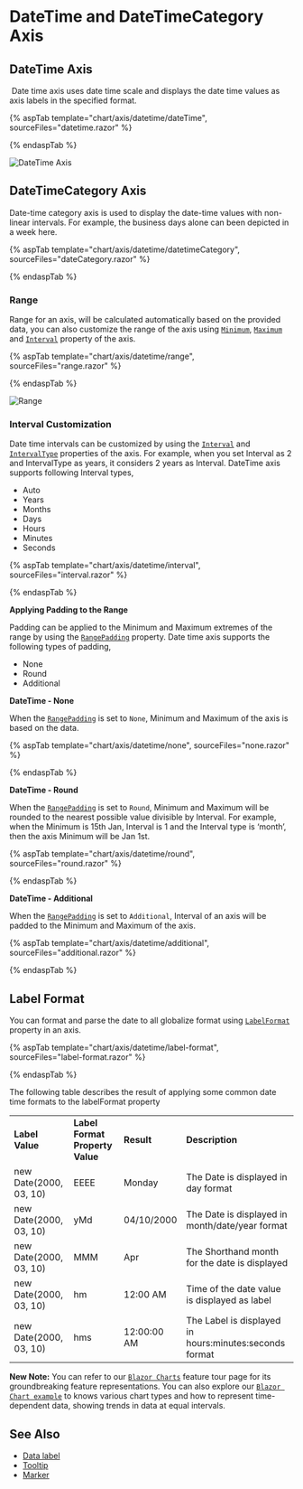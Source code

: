 <!-- markdownlint-disable MD036 -->

# DateTime and DateTimeCategory Axis

## DateTime Axis

 Date time axis uses date time scale and displays the date time values as axis labels in the specified format.

{% aspTab template="chart/axis/datetime/dateTime", sourceFiles="datetime.razor" %}

{% endaspTab %}

![DateTime Axis](images/datetime/datetime.png)

## DateTimeCategory Axis

Date-time category axis is used to display the date-time values with non-linear intervals. For example, the business days alone can been depicted in a week here.

{% aspTab template="chart/axis/datetime/datetimeCategory", sourceFiles="dateCategory.razor" %}

{% endaspTab %}

### Range

Range for an axis, will be calculated automatically based on the provided data, you can also customize the range
of the axis using [`Minimum`](https://help.syncfusion.com/cr/blazor/Syncfusion.Blazor.Charts.AxisModel.html#Syncfusion_Blazor_Charts_AxisModel_Minimum),
[`Maximum`](https://help.syncfusion.com/cr/blazor/Syncfusion.Blazor.Charts.AxisModel.html#Syncfusion_Blazor_Charts_AxisModel_Maximum) and [`Interval`](https://help.syncfusion.com/cr/blazor/Syncfusion.Blazor.Charts.AxisModel.html#Syncfusion_Blazor_Charts_AxisModel_Interval) property of the axis.

{% aspTab template="chart/axis/datetime/range", sourceFiles="range.razor" %}

{% endaspTab %}

![Range](images/datetime/range.png)

### Interval Customization

Date time intervals can be customized by using the [`Interval`](https://help.syncfusion.com/cr/blazor/Syncfusion.Blazor.Charts.AxisModel.html#Syncfusion_Blazor_Charts_AxisModel_Interval) and
[`IntervalType`](https://help.syncfusion.com/cr/blazor/Syncfusion.Blazor.Charts.AxisModel.html#Syncfusion_Blazor_Charts_AxisModel_IntervalType) properties of the axis.
For example, when you set Interval as 2 and IntervalType as years, it considers 2 years as Interval.
DateTime axis supports following Interval types,

* Auto
* Years
* Months
* Days
* Hours
* Minutes
* Seconds

{% aspTab template="chart/axis/datetime/interval", sourceFiles="interval.razor" %}

{% endaspTab %}

**Applying Padding to the Range**

Padding can be applied to the Minimum and Maximum extremes of the range by using the
[`RangePadding`](https://help.syncfusion.com/cr/blazor/Syncfusion.Blazor.Charts.AxisModel.html#Syncfusion_Blazor_Charts_AxisModel_RangePadding) property. Date time axis supports the following types
of padding,

* None
* Round
* Additional

**DateTime - None**

When the [`RangePadding`](https://help.syncfusion.com/cr/blazor/Syncfusion.Blazor.Charts.AxisModel.html#Syncfusion_Blazor_Charts_AxisModel_RangePadding) is set to `None`, Minimum and Maximum of the axis is based on the data.

{% aspTab template="chart/axis/datetime/none", sourceFiles="none.razor" %}

{% endaspTab %}

**DateTime - Round**

When the [`RangePadding`](https://help.syncfusion.com/cr/blazor/Syncfusion.Blazor.Charts.AxisModel.html#Syncfusion_Blazor_Charts_AxisModel_RangePadding) is set to `Round`, Minimum and Maximum will be
rounded to the nearest possible value divisible by Interval. For example, when the Minimum is 15th Jan, Interval is
1 and the Interval type is ‘month’, then the axis Minimum will be Jan 1st.

{% aspTab template="chart/axis/datetime/round", sourceFiles="round.razor" %}

{% endaspTab %}

**DateTime - Additional**

When the [`RangePadding`](https://help.syncfusion.com/cr/blazor/Syncfusion.Blazor.Charts.AxisModel.html#Syncfusion_Blazor_Charts_AxisModel_RangePadding) is set to `Additional`, Interval of an axis will
be padded to the Minimum and Maximum of the axis.

{% aspTab template="chart/axis/datetime/additional", sourceFiles="additional.razor" %}

{% endaspTab %}

## Label Format

You can format and parse the date to all globalize format using [`LabelFormat`](https://help.syncfusion.com/cr/blazor/Syncfusion.Blazor.Charts.AxisModel.html#Syncfusion_Blazor_Charts_AxisModel_LabelFormat) property in an axis.

{% aspTab template="chart/axis/datetime/label-format", sourceFiles="label-format.razor" %}

{% endaspTab %}

The following table describes the result of applying some common date time formats to the labelFormat property

<!-- markdownlint-disable MD033 -->

<table>
<tr>
<td><b>Label Value</b></td>
<td><b>Label Format Property Value</b></td>
<td><b>Result </b></td>
<td><b>Description </b></td>
</tr>
<tr>
<td>new Date(2000, 03, 10)</td>
<td>EEEE</td>
<td>Monday</td>
<td>The Date is displayed in day format</td>
</tr>
<tr>
<td>new Date(2000, 03, 10)</td>
<td>yMd</td>
<td>04/10/2000</td>
<td>The Date is displayed in month/date/year format</td>
</tr>
<tr>
<td>new Date(2000, 03, 10)</td>
<td> MMM </td>
<td>Apr</td>
<td>The Shorthand month for the date is displayed</td>
</tr>
<tr>
<td>new Date(2000, 03, 10)</td>
<td>hm</td>
<td>12:00 AM</td>
<td>Time of the date value is displayed as label</td>
</tr>
<tr>
<td>new Date(2000, 03, 10)</td>
<td>hms</td>
<td>12:00:00 AM</td>
<td>The Label is displayed in hours:minutes:seconds format</td>
</tr>
</table>

<!-- markdownlint-disable MD033 -->

**New Note:** You can refer to our [`Blazor Charts`](https://www.syncfusion.com/blazor-components/blazor-charts) feature tour page for its groundbreaking feature representations. You can also explore our [`Blazor Chart example`](https://blazor.syncfusion.com/demos/chart/line?theme=bootstrap4) to knows various chart types and how to represent time-dependent data, showing trends in data at equal intervals.

## See Also

* [Data label](./data-labels)
* [Tooltip](./tool-tip)
* [Marker](./data-markers)